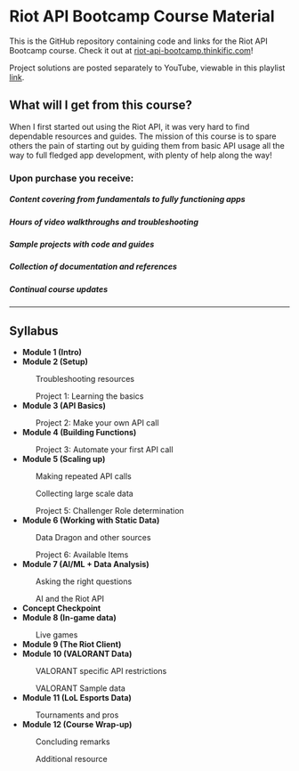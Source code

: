 # Riot API Bootcamp Course Material
This is the GitHub repository containing code and links for the Riot API Bootcamp course. Check it out at [riot-api-bootcamp.thinkific.com](https://riot-api-bootcamp.thinkific.com)!

Project solutions are posted separately to YouTube, viewable in this playlist [link](https://www.youtube.com/playlist?list=PL-ytr5d8yHD6-PuDkCCULIcqV63ucZT5v).
<hl> </hl>
<hl> </hl>

## What will I get from this course?
When I first started out using the Riot API, it was very hard to find dependable resources and guides. The mission of this course is to spare others the pain of starting out by guiding them from basic API usage all the way to full fledged app development, with plenty of help along the way!

### Upon purchase you receive:
##### Content covering from fundamentals to fully functioning apps
##### Hours of video walkthroughs and troubleshooting
##### Sample projects with code and guides
##### Collection of documentation and references
##### Continual course updates
	
--- 
## Syllabus
<ul>
	<li><b><b> Module 1 (Intro) </b></li></b>
	<li><b><b> Module 2 (Setup) </b></li></b> 
		<ul> Troubleshooting resources </ul>
		<ul> Project 1: Learning the basics </ul>
	<li><b><b> Module 3 (API Basics) </b></li></b>
		<ul> Project 2: Make your own API call </ul>
	<li><b> Module 4 (Building Functions) </b></li></b>
		<ul> Project 3: Automate your first API call </ul>
	<li><b> Module 5 (Scaling up) </b></li></b>
		<ul> Making repeated API calls </ul>
		<ul> Collecting large scale data </ul>
		<ul> Project 5: Challenger Role determination </ul>
	<li><b> Module 6 (Working with Static Data) </b></li></b>
		<ul> Data Dragon and other sources </ul>
		<ul> Project 6: Available Items </ul>
	<li><b> Module 7 (AI/ML + Data Analysis) </b></li></b>
		<ul> Asking the right questions </ul>
		<ul> AI and the Riot API </ul>
	<li><b> Concept Checkpoint </b></li></b>
	<li><b> Module 8 (In-game data) </b></li></b>
		<ul> Live games </ul>
	<li><b> Module 9 (The Riot Client) </b></li></b>
	<li><b> Module 10 (VALORANT Data) </b></li></b>
		<ul> VALORANT specific API restrictions </ul>
		<ul> VALORANT Sample data </ul>
	<li><b> Module 11 (LoL Esports Data) </b></li></b>
		<ul> Tournaments and pros </ul> 
	<li><b> Module 12 (Course Wrap-up) </b></li></b>
		<ul> Concluding remarks </ul>
		<ul> Additional resource </ul>
</ul>